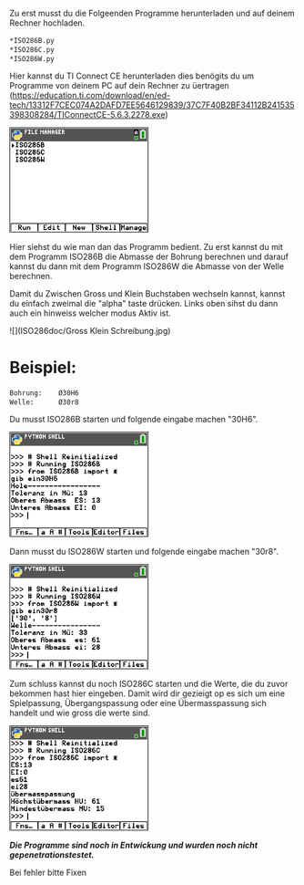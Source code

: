 Zu erst musst du die Folgeenden Programme herunterladen und auf deinem Rechner hochladen.

    *ISO286B.py
    *ISO286C.py
    *ISO286W.py
    
Hier kannst du TI Connect CE herunterladen dies benögits du um Programme von deinem PC auf dein Rechner zu üertragen
(https://education.ti.com/download/en/ed-tech/13312F7CEC074A2DAFD7EE5646129839/37C7F40B2BF34112B241535398308284/TIConnectCE-5.6.3.2278.exe)

![](ISO286doc/StartScreen.png)

Hier siehst du wie man dan das Programm bedient.
Zu erst kannst du mit dem Programm ISO286B die Abmasse der Bohrung berechnen und darauf kannst du dann mit dem Programm ISO286W die Abmasse von der Welle berechnen.

Damit du Zwischen Gross und Klein Buchstaben wechseln kannst, kannst du einfach zweimal die "alpha" taste drücken.
Links oben sihst du dann auch ein hinweiss welcher modus Aktiv ist.

![](ISO286doc/Gross Klein Schreibung.jpg)

# Beispiel:
    Bohrung:    Ø30H6
    Welle:      Ø30r8

Du musst ISO286B starten und folgende eingabe machen "30H6".

![](ISO286doc/30H6.png)


Dann musst du ISO286W starten und folgende eingabe machen "30r8".

![](ISO286doc/30p8.png)

Zum schluss kannst du noch ISO286C starten und die Werte, die du zuvor bekommen hast hier eingeben.
Damit wird dir gezieigt op es sich um eine Spielpassung, Übergangspassung oder eine Übermasspassung sich handelt und wie gross die werte sind.


![](ISO286doc/Berechung.png)

**_Die Programme sind noch in Entwickung und wurden noch nicht gepenetrationstestet._** 

Bei fehler bitte Fixen

